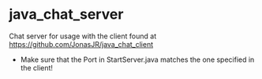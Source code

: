 # java_chat_server
Chat server for usage with the client found at https://github.com/JonasJR/java_chat_client

- Make sure that the Port in StartServer.java matches the one specified in the client!
